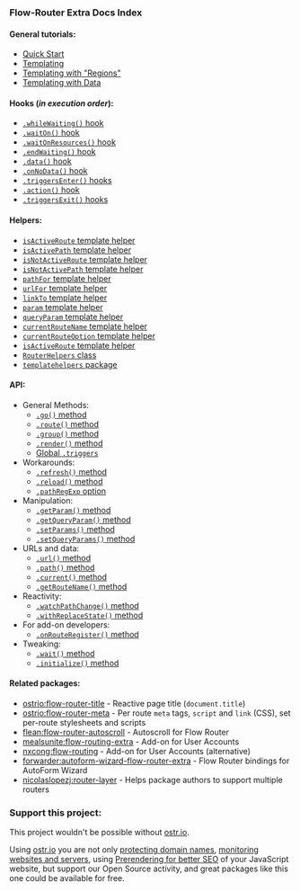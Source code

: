 ### Flow-Router Extra Docs Index

#### General tutorials:
 - [Quick Start](https://github.com/VeliovGroup/flow-router/blob/master/docs/quick-start.md)
 - [Templating](https://github.com/VeliovGroup/flow-router/blob/master/docs/templating.md)
 - [Templating with "Regions"](https://github.com/VeliovGroup/flow-router/blob/master/docs/templating-with-regions.md)
 - [Templating with Data](https://github.com/VeliovGroup/flow-router/blob/master/docs/templating-with-data.md)

#### Hooks (*in execution order*):
 - [`.whileWaiting()` hook](https://github.com/VeliovGroup/flow-router/blob/master/docs/hooks/whileWaiting.md)
 - [`.waitOn()` hook](https://github.com/VeliovGroup/flow-router/blob/master/docs/hooks/waitOn.md)
 - [`.waitOnResources()` hook](https://github.com/VeliovGroup/flow-router/blob/master/docs/hooks/waitOnResources.md)
 - [`.endWaiting()` hook](https://github.com/VeliovGroup/flow-router/blob/master/docs/hooks/endWaiting.md)
 - [`.data()` hook](https://github.com/VeliovGroup/flow-router/blob/master/docs/hooks/data.md)
 - [`.onNoData()` hook](https://github.com/VeliovGroup/flow-router/blob/master/docs/hooks/onNoData.md)
 - [`.triggersEnter()` hooks](https://github.com/VeliovGroup/flow-router/blob/master/docs/hooks/triggersEnter.md)
 - [`.action()` hook](https://github.com/VeliovGroup/flow-router/blob/master/docs/hooks/action.md)
 - [`.triggersExit()` hooks](https://github.com/VeliovGroup/flow-router/blob/master/docs/hooks/triggersExit.md)

#### Helpers:
 - [`isActiveRoute` template helper](https://github.com/VeliovGroup/flow-router/blob/master/docs/helpers/isActiveRoute.md)
 - [`isActivePath` template helper](https://github.com/VeliovGroup/flow-router/blob/master/docs/helpers/isActivePath.md)
 - [`isNotActiveRoute` template helper](https://github.com/VeliovGroup/flow-router/blob/master/docs/helpers/isNotActiveRoute.md)
 - [`isNotActivePath` template helper](https://github.com/VeliovGroup/flow-router/blob/master/docs/helpers/isNotActivePath.md)
 - [`pathFor` template helper](https://github.com/VeliovGroup/flow-router/blob/master/docs/helpers/pathFor.md)
 - [`urlFor` template helper](https://github.com/VeliovGroup/flow-router/blob/master/docs/helpers/urlFor.md)
 - [`linkTo` template helper](https://github.com/VeliovGroup/flow-router/blob/master/docs/helpers/linkTo.md)
 - [`param` template helper](https://github.com/VeliovGroup/flow-router/blob/master/docs/helpers/param.md)
 - [`queryParam` template helper](https://github.com/VeliovGroup/flow-router/blob/master/docs/helpers/queryParam.md)
 - [`currentRouteName` template helper](https://github.com/VeliovGroup/flow-router/blob/master/docs/helpers/currentRouteName.md)
 - [`currentRouteOption` template helper](https://github.com/VeliovGroup/flow-router/blob/master/docs/helpers/currentRouteOption.md)
 - [`isActiveRoute` template helper](https://github.com/VeliovGroup/flow-router/blob/master/docs/helpers/isActiveRoute.md)
 - [`RouterHelpers` class](https://github.com/VeliovGroup/flow-router/blob/master/docs/helpers/RouterHelpers.md)
 - [`templatehelpers` package](https://github.com/VeliovGroup/Meteor-Template-helpers)

#### API:
 - General Methods:
   - [`.go()` method](https://github.com/VeliovGroup/flow-router/blob/master/docs/api/go.md)
   - [`.route()` method](https://github.com/VeliovGroup/flow-router/blob/master/docs/api/route.md)
   - [`.group()` method](https://github.com/VeliovGroup/flow-router/blob/master/docs/api/group.md)
   - [`.render()` method](https://github.com/VeliovGroup/flow-router/blob/master/docs/api/render.md)
   - [Global `.triggers`](https://github.com/VeliovGroup/flow-router/blob/master/docs/api/triggers.md)
 - Workarounds:
   - [`.refresh()` method](https://github.com/VeliovGroup/flow-router/blob/master/docs/api/refresh.md)
   - [`.reload()` method](https://github.com/VeliovGroup/flow-router/blob/master/docs/api/reload.md)
   - [`.pathRegExp` option](https://github.com/VeliovGroup/flow-router/blob/master/docs/api/pathRegExp.md)
 - Manipulation:
   - [`.getParam()` method](https://github.com/VeliovGroup/flow-router/blob/master/docs/api/getParam.md)
   - [`.getQueryParam()` method](https://github.com/VeliovGroup/flow-router/blob/master/docs/api/getQueryParam.md)
   - [`.setParams()` method](https://github.com/VeliovGroup/flow-router/blob/master/docs/api/setParams.md)
   - [`.setQueryParams()` method](https://github.com/VeliovGroup/flow-router/blob/master/docs/api/setQueryParams.md)
 - URLs and data:
   - [`.url()` method](https://github.com/VeliovGroup/flow-router/blob/master/docs/api/url.md)
   - [`.path()` method](https://github.com/VeliovGroup/flow-router/blob/master/docs/api/path.md)
   - [`.current()` method](https://github.com/VeliovGroup/flow-router/blob/master/docs/api/current.md)
   - [`.getRouteName()` method](https://github.com/VeliovGroup/flow-router/blob/master/docs/api/getRouteName.md)
 - Reactivity:
   - [`.watchPathChange()` method](https://github.com/VeliovGroup/flow-router/blob/master/docs/api/watchPathChange.md)
   - [`.withReplaceState()` method](https://github.com/VeliovGroup/flow-router/blob/master/docs/api/withReplaceState.md)
 - For add-on developers:
   - [`.onRouteRegister()` method](https://github.com/VeliovGroup/flow-router/blob/master/docs/api/onRouteRegister.md)
 - Tweaking:
   - [`.wait()` method](https://github.com/VeliovGroup/flow-router/blob/master/docs/api/wait.md)
   - [`.initialize()` method](https://github.com/VeliovGroup/flow-router/blob/master/docs/api/initialize.md)

#### Related packages:
 - [ostrio:flow-router-title](https://github.com/VeliovGroup/Meteor-flow-router-title) - Reactive page title (`document.title`)
 - [ostrio:flow-router-meta](https://github.com/VeliovGroup/Meteor-flow-router-meta) - Per route `meta` tags, `script` and `link` (CSS), set per-route stylesheets and scripts
 - [flean:flow-router-autoscroll](https://github.com/flean/flow-router-autoscroll) - Autoscroll for Flow Router
 - [mealsunite:flow-routing-extra](https://github.com/MealsUnite/flow-routing) - Add-on for User Accounts
 - [nxcong:flow-routing](https://github.com/cafe4it/flow-routing) - Add-on for User Accounts (alternative)
 - [forwarder:autoform-wizard-flow-router-extra](https://atmospherejs.com/forwarder/autoform-wizard-flow-router-extra) - Flow Router bindings for AutoForm Wizard
 - [nicolaslopezj:router-layer](https://github.com/nicolaslopezj/meteor-router-layer) - Helps package authors to support multiple routers

### Support this project:
This project wouldn't be possible without [ostr.io](https://ostr.io).

Using [ostr.io](https://ostr.io) you are not only [protecting domain names](https://ostr.io/info/domain-names-protection), [monitoring websites and servers](https://ostr.io/info/monitoring), using [Prerendering for better SEO](https://ostr.io/info/prerendering) of your JavaScript website, but support our Open Source activity, and great packages like this one could be available for free.
